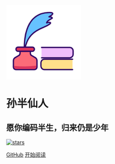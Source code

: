 ![logo](_media/logo.png)

# 孙半仙人

## 愿你编码半生，归来仍是少年 

[![stars](https://badgen.net/github/stars/sunhhw/sunhhw.github.io?icon=github&color=4ab8a1)](https://github.com/sunhhw/sunhhw.github.io)

[GitHub](<https://github.com/sunhhw/sunhhw.github.io>)
[开始阅读](README.md)

